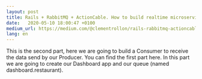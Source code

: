 ```yaml
---
layout: post
title: Rails + RabbitMQ + ActionCable. How to build realtime microservice. (Part 2)
date:   2020-05-10 18:00:47 +0100
medium_url: https://medium.com/@clementrollon/rails-rabbitmq-actioncable-how-to-build-realtime-microservice-part-2-23c5f15c3fef
lang: en
---
```


This is the second part, here we are going to build a Consumer to receive the data send by our Producer. You can find the first part here. In this part we are going to create our Dashboard app and our queue (named dashboard.restaurant).
